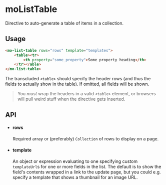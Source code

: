 # moListTable
Directive to auto-generate a table of items in a collection.

## Usage
```html
<mo-list-table rows="rows" template="templates">
    <table><tr>
        <th property="some_property">Some property heading</th>
    </tr></able>
</mo-list-table>
```

The transcluded `<table>` should specify the header rows (and thus the fields to
actually show in the table). If omitted, all fields will be shown.

> You _must_ wrap the headers in a valid `<table>` element, or browsers will
> pull weird stuff when the directive gets inserted.

## API

- #### rows ####

    Required array or (preferably) `Collection` of rows to display on a page.

- #### template ####

    An object or expression evaluating to one specifying custom `templateUrl`s
    for one or more fields in the list. The default is to show the field's
    contents wrapped in a link to the update page, but you could e.g. specify
    a template that shows a thumbnail for an image URL.


